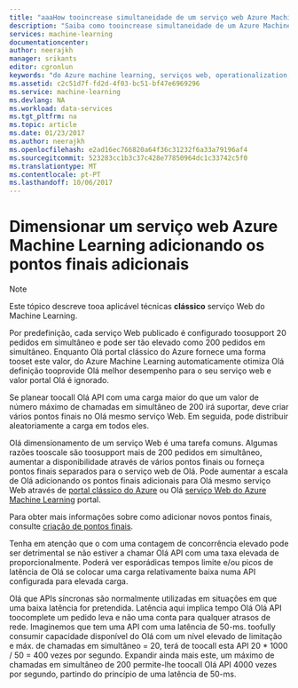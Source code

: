 ```yaml
---
title: "aaaHow tooincrease simultaneidade de um serviço web Azure Machine Learning | Microsoft Docs"
description: "Saiba como tooincrease simultaneidade de um Azure Machine Learning serviço web adicionando os pontos finais adicionais."
services: machine-learning
documentationcenter: 
author: neerajkh
manager: srikants
editor: cgronlun
keywords: "do Azure machine learning, serviços web, operationalization, dimensionamento, ponto final, concorrência"
ms.assetid: c2c51d7f-fd2d-4f03-bc51-bf47e6969296
ms.service: machine-learning
ms.devlang: NA
ms.workload: data-services
ms.tgt_pltfrm: na
ms.topic: article
ms.date: 01/23/2017
ms.author: neerajkh
ms.openlocfilehash: e2ad16ec766820a64f36c31232f6a33a79196af4
ms.sourcegitcommit: 523283cc1b3c37c428e77850964dc1c33742c5f0
ms.translationtype: MT
ms.contentlocale: pt-PT
ms.lasthandoff: 10/06/2017
---
```

# <a name="scaling-an-azure-machine-learning-web-service-by-adding-additional-endpoints"></a>Dimensionar um serviço web Azure Machine Learning adicionando os pontos finais adicionais
> [!NOTE]
> Este tópico descreve tooa aplicável técnicas **clássico** serviço Web do Machine Learning. 
> 
> 

Por predefinição, cada serviço Web publicado é configurado toosupport 20 pedidos em simultâneo e pode ser tão elevado como 200 pedidos em simultâneo. Enquanto Olá portal clássico do Azure fornece uma forma tooset este valor, do Azure Machine Learning automaticamente otimiza Olá definição tooprovide Olá melhor desempenho para o seu serviço web e valor portal Olá é ignorado. 

Se planear toocall Olá API com uma carga maior do que um valor de número máximo de chamadas em simultâneo de 200 irá suportar, deve criar vários pontos finais no Olá mesmo serviço Web. Em seguida, pode distribuir aleatoriamente a carga em todos eles.

Olá dimensionamento de um serviço Web é uma tarefa comuns. Algumas razões tooscale são toosupport mais de 200 pedidos em simultâneo, aumentar a disponibilidade através de vários pontos finais ou forneça pontos finais separados para o serviço web de Olá. Pode aumentar a escala de Olá adicionando os pontos finais adicionais para Olá mesmo serviço Web através de [portal clássico do Azure](https://manage.windowsazure.com/) ou Olá [serviço Web do Azure Machine Learning](https://services.azureml.net/) portal.

Para obter mais informações sobre como adicionar novos pontos finais, consulte [criação de pontos finais](machine-learning-create-endpoint.md).

Tenha em atenção que o com uma contagem de concorrência elevado pode ser detrimental se não estiver a chamar Olá API com uma taxa elevada de proporcionalmente. Poderá ver esporádicas tempos limite e/ou picos de latência de Olá se colocar uma carga relativamente baixa numa API configurada para elevada carga.

Olá que APIs síncronas são normalmente utilizadas em situações em que uma baixa latência for pretendida. Latência aqui implica tempo Olá Olá API toocomplete um pedido leva e não uma conta para qualquer atrasos de rede. Imaginemos que tem uma API com uma latência de 50-ms. toofully consumir capacidade disponível do Olá com um nível elevado de limitação e máx. de chamadas em simultâneo = 20, terá de toocall esta API 20 * 1000 / 50 = 400 vezes por segundo. Expandir ainda mais este, um máximo de chamadas em simultâneo de 200 permite-lhe toocall Olá API 4000 vezes por segundo, partindo do princípio de uma latência de 50-ms.

<!--Image references-->
[1]: ./media/machine-learning-scaling-webservice/machlearn-1.png
[2]: ./media/machine-learning-scaling-webservice/machlearn-2.png
